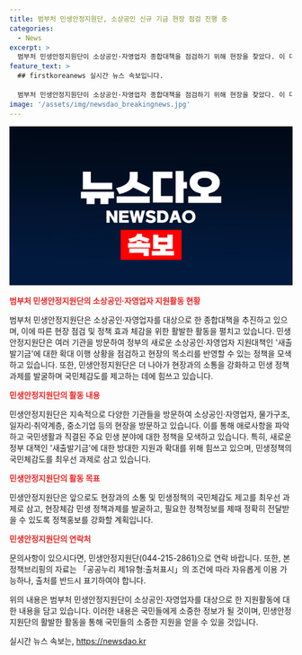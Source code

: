 ```yaml
---
title: 범부처 민생안정지원단, 소상공인 신규 기금 현장 점검 진행 중
categories:
  - News
excerpt: >
  범부처 민생안정지원단이 소상공인·자영업자 종합대책을 점검하기 위해 현장을 찾았다. 이 대책은 부실한 차주에 최대 15억 원까지 채무 조정을 지원하는 내용을 포함하고 있다. 또한, 이 지원단은 기재부를 비롯한 다양한 관련 부처를 방문하여 애로사항을 파악하고 이를 정부 정책에 반영하기 위해 노력하고 있다. 앞으로도 현장과의 소통과 정책 홍보를 강화하며 국민체감을 높이는데 주력할 것으로 계획되어 있다. (추출 글자수: 150)
feature_text: >
  ## firstkoreanews 실시간 뉴스 속보입니다.

  범부처 민생안정지원단이 소상공인·자영업자 종합대책을 점검하기 위해 현장을 찾았다. 이 대책은 부실한 차주에 최대 15억 원까지 채무 조정을 지원하는 내용을 포함하고 있다. 또한, 이 지원단은 기재부를 비롯한 다양한 관련 부처를 방문하여 애로사항을 파악하고 이를 정부 정책에 반영하기 위해 노력하고 있다. 앞으로도 현장과의 소통과 정책 홍보를 강화하며 국민체감을 높이는데 주력할 것으로 계획되어 있다. (추출 글자수: 150)
image: '/assets/img/newsdao_breakingnews.jpg'
---
```


<p><img src="/assets/img/newsdao_breakingnews.jpg" alt="firstkoreanews 속보" /></p>

<p><b><span style="color: #ee2323;">범부처 민생안정지원단의 소상공인·자영업자 지원활동 현황</span></b></p>

<p>범부처 민생안정지원단은 소상공인·자영업자를 대상으로 한 종합대책을 추진하고 있으며, 이에 따른 현장 점검 및 정책 효과 체감을 위한 활발한 활동을 펼치고 있습니다. 민생안정지원단은 여러 기관을 방문하여 정부의 새로운 소상공인·자영업자 지원대책인 '새출발기금'에 대한 확대 이행 상황을 점검하고 현장의 목소리를 반영할 수 있는 정책을 모색하고 있습니다. 또한, 민생안정지원단은 더 나아가 현장과의 소통을 강화하고 민생 정책과제를 발굴하며 국민체감도를 제고하는 데에 힘쓰고 있습니다.</p>

<p><b><span style="color: #ee2323;">민생안정지원단의 활동 내용</span></b></p>

<p>민생안정지원단은 지속적으로 다양한 기관들을 방문하여 소상공인·자영업자, 물가구조, 일자리·취약계층, 중소기업 등의 현장을 방문하고 있습니다. 이를 통해 애로사항을 파악하고 국민생활과 직결된 주요 민생 분야에 대한 정책을 모색하고 있습니다. 특히, 새로운 정부 대책인 '새출발기금'에 대한 방대한 지원과 확대를 위해 힘쓰고 있으며, 민생정책의 국민체감도를 최우선 과제로 삼고 있습니다.</p>

<p><b><span style="color: #ee2323;">민생안정지원단의 활동 목표</span></b></p>

<p>민생안정지원단은 앞으로도 현장과의 소통 및 민생정책의 국민체감도 제고를 최우선 과제로 삼고, 현장체감 민생 정책과제를 발굴하고, 필요한 정책정보를 제때 정확히 전달받을 수 있도록 정책홍보를 강화할 계획입니다.</p>

<p><b><span style="color: #ee2323;">민생안정지원단의 연락처</span></b></p>

<p>문의사항이 있으시다면, 민생안정지원단(044-215-2861)으로 연락 바랍니다. 또한, 본 정책브리핑의 자료는 「공공누리 제1유형:출처표시」의 조건에 따라 자유롭게 이용 가능하나, 출처를 반드시 표기하여야 합니다.</p>

<p>위의 내용은 범부처 민생안정지원단이 소상공인·자영업자를 대상으로 한 지원활동에 대한 내용을 담고 있습니다. 이러한 내용은 국민들에게 소중한 정보가 될 것이며, 민생안정지원단의 활발한 활동을 통해 국민들의 소중한 지원을 얻을 수 있을 것입니다.</p>
실시간 뉴스 속보는, <a href="https://newsdao.kr" rel="dofollow">https://newsdao.kr</a>


